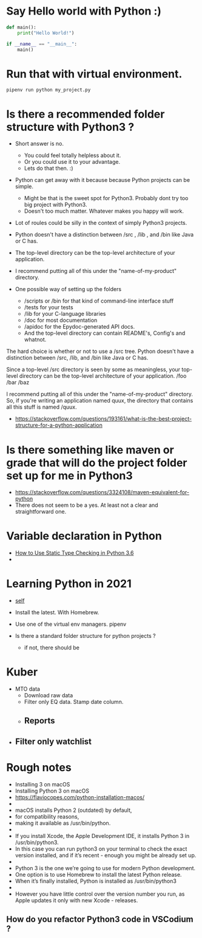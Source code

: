 
# Say Hello world with Python :) 

```python
def main():
    print("Hello World!")

if __name__ == "__main__":
    main()
```

# Run that with virtual environment. 

```
pipenv run python my_project.py
```

# Is there a recommended folder structure with Python3 ? 

- Short answer is no. 
    - You could feel totally helpless about it. 
    - Or you could use it to your advantage. 
    - Lets do that then. :) 
- Python can get away with it because because Python projects can be simple. 
    - Might be that is the sweet spot for Python3. Probably dont try too big project with Python3. 
    - Doesn't too much matter. Whatever makes you happy will work. 
- Lot of roules could be silly in the context of simply Python3 projects. 


- Python doesn't have a distinction between /src , /lib , and /bin like Java or C has. 
- The top-level directory can be the top-level architecture of your application. 
- I recommend putting all of this under the "name-of-my-product" directory.

- One possible way of setting up the folders
    - /scripts or /bin for that kind of command-line interface stuff
    - /tests for your tests
    - /lib for your C-language libraries
    - /doc for most documentation
    - /apidoc for the Epydoc-generated API docs.
    - And the top-level directory can contain README's, Config's and whatnot.

The hard choice is whether or not to use a /src tree. 
Python doesn't have a distinction between /src, /lib, and /bin like Java or C has.

Since a top-level /src directory is seen by some as meaningless, your top-level directory can be the top-level architecture of your application.
/foo
/bar
/baz

I recommend putting all of this under the "name-of-my-product" directory. 
So, if you're writing an application named quux, the directory that contains all this stuff is named  /quux.

- https://stackoverflow.com/questions/193161/what-is-the-best-project-structure-for-a-python-application

# Is there something like maven or grade that will do the project folder set up for me in Python3 

- https://stackoverflow.com/questions/3324108/maven-equivalent-for-python
- There does not seem to be a yes. At least not a clear and straightforward one. 


# Variable declaration in Python 

- [How to Use Static Type Checking in Python 3.6](https://medium.com/@ageitgey/learn-how-to-use-static-type-checking-in-python-3-6-in-10-minutes-12c86d72677b)
- 




# Learning Python in 2021 

- [self](https://github.com/kaunjovi/learn-python-2021)

- Install the latest. With Homebrew. 
- Use one of the virtual env managers. pipenv
- Is there a standard folder structure for python projects ? 
    - if not, there should be 
    
# Kuber 

- MTO data 
    - Download raw data 
    - Filter only EQ data. Stamp date column. 
    - Reports 
        - 
- Filter only watchlist
    - 



# Rough notes 

- Installing 3 on macOS
- Installing Python 3 on macOS
- https://flaviocopes.com/python-installation-macos/
- 
- macOS installs Python 2 (outdated) by default, 
- for compatibility reasons, 
- making it available as /usr/bin/python.
- 
- If you install Xcode, the Apple Development IDE, it installs Python 3 in /usr/bin/python3. 
- In this case you can run python3 on your terminal to check the exact version installed, and if it’s recent - enough you might be already set up.
- 
- Python 3 is the one we’re going to use for modern Python development.
- One option is to use Homebrew to install the latest Python release.
- When it’s finally installed, Python is installed as /usr/bin/python3
- 
- However you have little control over the version number you run, as Apple updates it only with new Xcode - releases.

## How do you refactor Python3 code in VSCodium ? 


